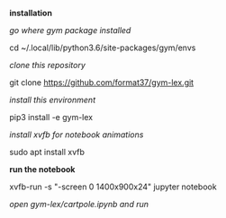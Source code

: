 **installation**

*go where gym package installed*

cd ~/.local/lib/python3.6/site-packages/gym/envs

*clone this repository*

git clone https://github.com/format37/gym-lex.git

*install this environment*

pip3 install -e gym-lex

*install xvfb for notebook animations*

sudo apt install xvfb

**run the notebook**

xvfb-run -s "-screen 0 1400x900x24" jupyter notebook

*open gym-lex/cartpole.ipynb and run*
